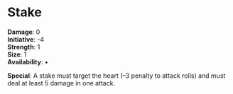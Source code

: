 # Stake

**Damage**: 0\
**Initiative**: -4\
**Strength**: 1\
**Size**: 1\
**Availability**: •

**Special**:  A stake must target the heart (–3 penalty to attack rolls) and must deal at least 5 damage in one attack.